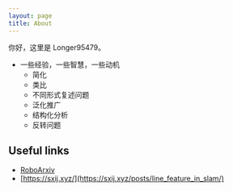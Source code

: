 ```yaml
---
layout: page
title: About
---
```


你好，这里是 Longer95479。

- 一些经验，一些智慧，一些动机
    - 简化
    - 类比
    - 不同形式复述问题
    - 泛化推广
    - 结构化分析
    - 反转问题

## Useful links

- [RoboArxiv](https://qiaozhijian.github.io/RoboArxiv/)
- [https://sxij.xyz/](https://sxij.xyz/posts/line_feature_in_slam/)